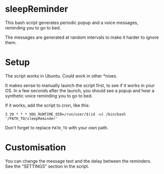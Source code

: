 # sleepReminder
This bash script generates periodic popup and a voice messages, reminding you to go to bed.

The messages are generated at random intervals to make it harder to ignore them.

# Setup 

The script works in Ubuntu. Could work in other *nixes.

It makes sense to manually launch the script first, to see if it works in your OS. In a few seconds after the launch, you should see a popup and hear a synthetic voice reminding you to go to bed. 

If it works, add the script to cron, like this:

```3 20 * * * XDG_RUNTIME_DIR=/run/user/$(id -u) /bin/bash '/PATH_TO/sleepReminder'```

Don't forget to replace `PATH_TO` with your own path.

# Customisation

You can change the message text and the delay between the reminders. See the "SETTINGS" section in the script. 
